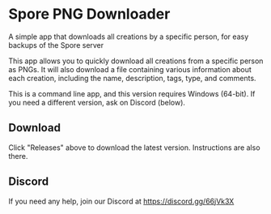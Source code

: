 # Spore PNG Downloader
A simple app that downloads all creations by a specific person, for easy backups of the Spore server

This app allows you to quickly download all creations from a specific person as PNGs. It will also download a file containing various information about each creation, including the name, description, tags, type, and comments.

This is a command line app, and this version requires Windows (64-bit). If you need a different version, ask on Discord (below).

## Download
Click "Releases" above to download the latest version. Instructions are also there.

## Discord
If you need any help, join our Discord at https://discord.gg/66jVk3X
